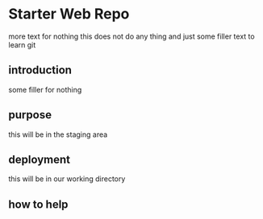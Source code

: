 # Starter Web Repo

more text for nothing
this does not do any thing and just some filler text to learn git

## introduction
 
some filler for nothing

## purpose
 
this will be in the staging area

## deployment

this will be in our working directory

## how to help